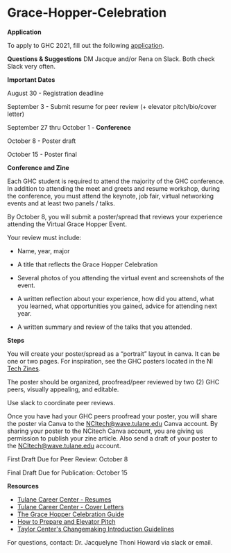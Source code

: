 # Grace-Hopper-Celebration

**Application**

To apply to GHC 2021, fill out the following [application](https://tulane.campuslabs.com/engage/submitter/form/start/478593). 

**Questions & Suggestions**
DM Jacque and/or Rena on Slack. Both check Slack very often.

**Important Dates**

August 30 - Registration deadline

September 3 - Submit resume for peer review (+ elevator pitch/bio/cover letter)

September 27 thru October 1 - **Conference**

October 8 - Poster draft

October 15 - Poster final


**Conference and Zine**

Each GHC student is required to attend the majority of the GHC conference.  In addition to attending the meet and greets and resume workshop, during the conference, you must attend the  keynote, job fair, virtual networking events and at least two panels / talks.    

By October 8, you will submit a poster/spread that reviews your experience attending the Virtual Grace Hopper Event.   

Your review must include: 

- Name, year, major 

- A title that reflects the Grace Hopper Celebration 

- Several photos of you attending the virtual event and screenshots of the event.  

- A written reflection about your experience, how did you attend, what you learned, what opportunities you gained, advice for attending next year.  

- A written summary and review of the talks that you attended. 

 

**Steps**

You will create your poster/spread as a “portrait” layout in canva. It can be one or two pages. For inspiration, see the GHC posters located in the NI [Tech Zines](https://issuu.com/ncidigitalresearchlab). 

The poster should be organized, proofread/peer reviewed by two (2) GHC peers, visually appealing, and editable.  

Use slack to coordinate peer reviews.  

Once you have had your GHC peers proofread your poster, you will share the poster via Canva to the NCItech@wave.tulane.edu Canva account. By sharing your poster to the NCitech Canva account, you are giving us permission to publish your zine article.  Also send a draft of your poster to the NCItech@wave.tulane.edu account.  

First Draft Due for Peer Review: October 8 

Final Draft Due for Publication: October 15  



**Resources**
- [Tulane Career Center - Resumes](https://hiretulane.tulane.edu/prepare/resumes)
- [Tulane Career Center - Cover Letters](https://hiretulane.tulane.edu/prepare/cover-letters)
- [The Grace Hopper Celebration Guide](https://tulane.box.com/s/cblqyzuks6958jdyp2wu9wcun3zvbkga)
- [How to Prepare and Elevator Pitch](https://www.forbes.com/sites/alejandrocremades/2018/09/08/how-to-prepare-the-perfect-elevator-pitch/?sh=110a2a4770e5)
- [Taylor Center's Changemaking Introduction Guidelines](https://tulane.app.box.com/s/1kygpso1lk16yqa6f42rogz518zy7yik)



For questions, contact: Dr. Jacquelyne Thoni Howard via slack or email. 

